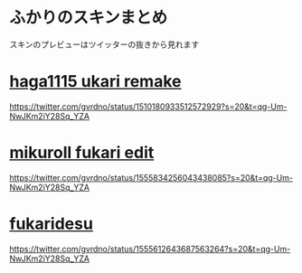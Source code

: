# ふかりのスキンまとめ
スキンのプレビューはツイッターの抜きから見れます

# [haga1115 ukari remake](https://dl.dropboxusercontent.com/s/sqz2vr3muce6kmt/haga%20remake.osk)
https://twitter.com/gvrdno/status/1510180933512572929?s=20&t=qg-Um-NwJKm2iY28Sq_YZA

# [mikuroll fukari edit](https://cdn.discordapp.com/attachments/748293859057991794/1005415148439212032/77777_mikuroll.osk)
https://twitter.com/gvrdno/status/1555834256043438085?s=20&t=qg-Um-NwJKm2iY28Sq_YZA

# [fukaridesu](https://cdn.discordapp.com/attachments/748293859057991794/1005415170337689720/Fukaridesu.osk)
https://twitter.com/gvrdno/status/1555612643687563264?s=20&t=qg-Um-NwJKm2iY28Sq_YZA


